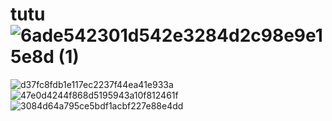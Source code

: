 # tutu![6ade542301d542e3284d2c98e9e15e8d (1)](https://github.com/user-attachments/assets/d9f36a99-e971-4cbc-a37e-ff4f8dc60fab)
![d37fc8fdb1e117ec2237f44ea41e933a](https://github.com/user-attachments/assets/1d30b536-6022-48b7-9121-f46bed6ad0aa)
![47e0d4244f868d5195943a10f812461f](https://github.com/user-attachments/assets/0aff81d4-82a4-48b4-bc55-2311354f9360)
![3084d64a795ce5bdf1acbf227e88e4dd](https://github.com/user-attachments/assets/0903e4fd-f992-4618-afdc-8a323342366a)
